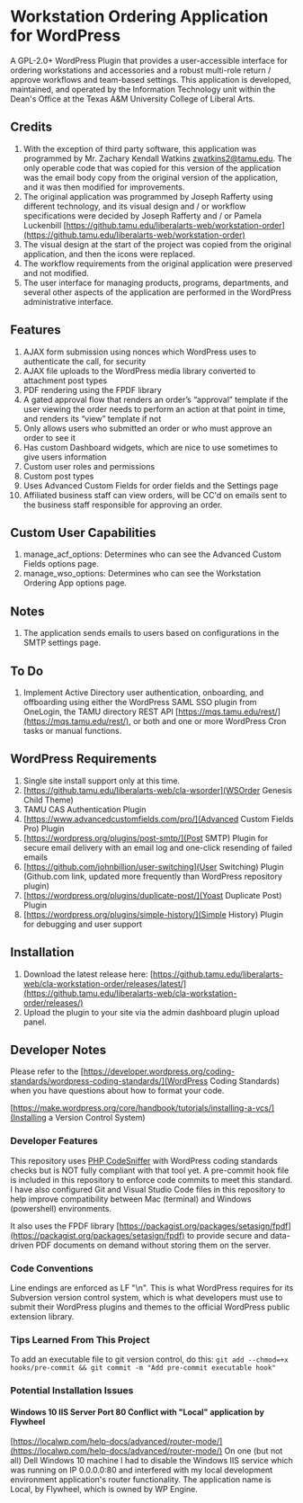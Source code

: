 # Workstation Ordering Application for WordPress

A GPL-2.0+ WordPress Plugin that provides a user-accessible interface for ordering workstations and accessories and a robust multi-role return / approve workflows and team-based settings. This application is developed, maintained, and operated by the Information Technology unit within the Dean's Office at the Texas A&M University College of Liberal Arts.

## Credits
1. With the exception of third party software, this application was programmed by Mr. Zachary Kendall Watkins zwatkins2@tamu.edu. The only operable code that was copied for this version of the application was the email body copy from the original version of the application, and it was then modified for improvements.
2. The original application was programmed by Joseph Rafferty using different technology, and its visual design and / or workflow specifications were decided by Joseph Rafferty and / or Pamela Luckenbill [https://github.tamu.edu/liberalarts-web/workstation-order](https://github.tamu.edu/liberalarts-web/workstation-order)
3. The visual design at the start of the project was copied from the original application, and then the icons were replaced.
4. The workflow requirements from the original application were preserved and not modified.
5. The user interface for managing products, programs, departments, and several other aspects of the application are performed in the WordPress administrative interface.

## Features

1. AJAX form submission using nonces which WordPress uses to authenticate the call, for security
2. AJAX file uploads to the WordPress media library converted to attachment post types
3. PDF rendering using the FPDF library
4. A gated approval flow that renders an order’s “approval” template if the user viewing the order needs to perform an action at that point in time, and renders its “view” template if not
5. Only allows users who submitted an order or who must approve an order to see it
6. Has custom Dashboard widgets, which are nice to use sometimes to give users information
7. Custom user roles and permissions
8. Custom post types
9. Uses Advanced Custom Fields for order fields and the Settings page
10. Affiliated business staff can view orders, will be CC'd on emails sent to the business staff responsible for approving an order.

## Custom User Capabilities

1. manage_acf_options: Determines who can see the Advanced Custom Fields options page.
2. manage_wso_options: Determines who can see the Workstation Ordering App options page.

## Notes

1. The application sends emails to users based on configurations in the SMTP settings page.

## To Do

1. Implement Active Directory user authentication, onboarding, and offboarding using either the WordPress SAML SSO plugin from OneLogin, the TAMU directory REST API [https://mqs.tamu.edu/rest/](https://mqs.tamu.edu/rest/), or both and one or more WordPress Cron tasks or manual functions.

## WordPress Requirements

1. Single site install support only at this time.
2. [https://github.tamu.edu/liberalarts-web/cla-wsorder](WSOrder Genesis Child Theme)
3. TAMU CAS Authentication Plugin
4. [https://www.advancedcustomfields.com/pro/](Advanced Custom Fields Pro) Plugin
5. [https://wordpress.org/plugins/post-smtp/](Post SMTP) Plugin for secure email delivery with an email log and one-click resending of failed emails
6. [https://github.com/johnbillion/user-switching](User Switching) Plugin (Github.com link, updated more frequently than WordPress repository plugin)
7. [https://wordpress.org/plugins/duplicate-post/](Yoast Duplicate Post) Plugin
8. [https://wordpress.org/plugins/simple-history/](Simple History) Plugin for debugging and user support

## Installation

1. Download the latest release here: [https://github.tamu.edu/liberalarts-web/cla-workstation-order/releases/latest/](https://github.tamu.edu/liberalarts-web/cla-workstation-order/releases/)
2. Upload the plugin to your site via the admin dashboard plugin upload panel.

## Developer Notes

Please refer to the [https://developer.wordpress.org/coding-standards/wordpress-coding-standards/](WordPress Coding Standards) when you have questions about how to format your code.

[https://make.wordpress.org/core/handbook/tutorials/installing-a-vcs/](Installing a Version Control System)

### Developer Features

This repository uses [PHP CodeSniffer](https://github.com/squizlabs/PHP_CodeSniffer/) with WordPress coding standards checks but is NOT fully compliant with that tool yet. A pre-commit hook file is included in this repository to enforce code commits to meet this standard. I have also configured Git and Visual Studio Code files in this repository to help improve compatibility between Mac (terminal) and Windows (powershell) environments.

It also uses the FPDF library [https://packagist.org/packages/setasign/fpdf](https://packagist.org/packages/setasign/fpdf) to provide secure and data-driven PDF documents on demand without storing them on the server.

### Code Conventions

Line endings are enforced as LF "\n". This is what WordPress requires for its Subversion version control system, which is what developers must use to submit their WordPress plugins and themes to the official WordPress public extension library.

### Tips Learned From This Project

To add an executable file to git version control, do this: `git add --chmod=+x hooks/pre-commit && git commit -m "Add pre-commit executable hook"`

### Potential Installation Issues

#### Windows 10 IIS Server Port 80 Conflict with "Local" application by Flywheel

[https://localwp.com/help-docs/advanced/router-mode/](https://localwp.com/help-docs/advanced/router-mode/)
On one (but not all) Dell Windows 10 machine I had to disable the Windows IIS service which was running on IP 0.0.0.0:80 and interfered with my local development environment application's router functionality. The application name is Local, by Flywheel, which is owned by WP Engine.
